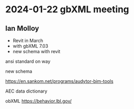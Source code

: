 # 2024-01-22 gbXML meeting

## Ian Molloy

* Revit in March
* with gbXML 7.03
* new schema with revit

ansi standard on way


new schema

https://en.sankom.net/programs/audytor-bim-tools


AEC data dictionary

obXML
https://behavior.lbl.gov/
